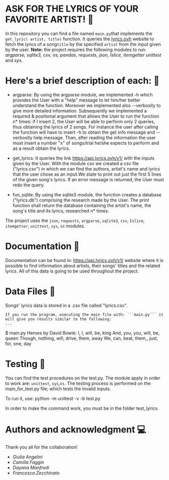 # ASK FOR THE LYRICS OF YOUR FAVORITE ARTIST! :musical_note:

In this repository you can find a file named ```main.py```that implements the ```get_lyric( artist, title)``` function. It queries the [lyrics.ovh](https://api.lyrics.ovh/v1/) website to fetch the lyrics of a song```title``` by the specified ```artist``` from the input given by the user.
**Note:** the project requires the following modules to run: *argparse, sqlite3, csv, os, pandas, requests, json, Islice, itemgetter unittest* and *sys*.

# Here's a brief description of each: :book:
- argparse: By using the argparse module, we implemented -h which provides the User with a "help" message to let him/her better understand the function. Moreover we implemented also --verbosity to give more detailed information.
Subsequently we implemented a required & positional argument that allows the User to run the function n* times:  if I insert 2, the User will be able to perform only 2 queries, thus obtaining the lyrics of 2 songs. For instance the user after calling the function will have to insert -h to obtain the get info message and --verbosity help message. Than, after reading the information the user must insert a number "x" of songs/trial he/she expects to perform and as a result obtain the lyrics. 

- get_lyrics: It queries the link https://api.lyrics.ovh/v1/ with the inputs given by the User. 
With the module csv we created a csv file ("lyrics.csv") in which we can find the authors, artist's name and lyrics that the user chose as an input.We state to print out just the first 5 lines of the given song's lyrics. If an error message is returned, the User must redo the query.

- fun_sqlite: By using the sqlite3 module, the function creates a database ("lyrics.db") comprising the research made by the User. The print function shall return the database containing the artist's name, the song's title and its lyrics, researched n* times.

The project uses the ```json```, ```requests```, ```argparse```, ```sqlite3```, ```csv```, ```Islice```, ```itemgetter```, ```unittest```, ```sys```, ```os``` modules.


# Documentation :book:
Documentation can be found in: https://api.lyrics.ovh/v1/ website where it is possible to find information about artists, their songs' titles and the related lyrics. All of this data is going to be used throughout the project. 

# Data Files :file_folder:
Songs' lyrics data is stored in a .csv file called "lyrics.csv".

```
If you run the program, executing the main file with: ```main.py``` it will give you results similar to the following:
...
``` 
$ main.py
Heroes by David Bowie:
I, I, will, be, king
And, you, you, will, be, queen
Though, nothing, will, drive, them, away
We, can, beat, them,, just, for, one, day


# Testing :cop:

You can find the test procedures on the test.py. The module apply in order to work are: ```unittest```, ```sys```,```os```. The testing process is performed on the main_for_test.py file; which tests the invalid inputs. 

To run it, use: 
python -m unittest -v -b test.py

In order to make the command work, 
you must be in the folder test_lyrics.



# Authors and acknowledgment :computer:
Thank you all for the collaboration! 
- *Giulia Angelini*
- *Camilla Faggin*
- *Dayana Manfredi*
- *Francesca Zecchinato*